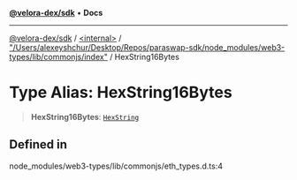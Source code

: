 [**@velora-dex/sdk**](../../../../README.md) • **Docs**

***

[@velora-dex/sdk](../../../../globals.md) / [\<internal\>](../../../README.md) / ["/Users/alexeyshchur/Desktop/Repos/paraswap-sdk/node\_modules/web3-types/lib/commonjs/index"](../README.md) / HexString16Bytes

# Type Alias: HexString16Bytes

> **HexString16Bytes**: [`HexString`](../../../type-aliases/HexString.md)

## Defined in

node\_modules/web3-types/lib/commonjs/eth\_types.d.ts:4
